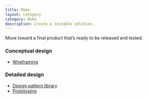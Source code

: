 ```yaml
---
title: Make
layout: category
category: Make
description: Create a testable solution.
---
```


Move toward a final product that’s ready to be released and tested.

### Conceptual design

- [Wireframing](wireframing/)

### Detailed design

- [Design pattern library](design-pattern-library/)
- [Prototyping](prototyping/)
